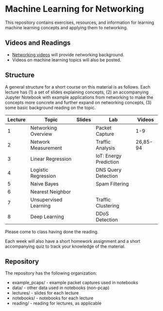 # Machine Learning for Networking

This repository contains exercises, resources, and information for learning machine learning concepts and applying them to networking. 

## Videos and Readings

* [Networking videos](https://www.youtube.com/playlist?list=PLpherdrLyny-zJw95jcE-uJkcsIAG1MEn) will provide networking background.
* Videos on machine learning topics will also be posted.

## Structure

A general structure for a short course on this material is as follows. Each lecture has (1) a set of slides explaining concepts, (2) an accompanying Jupyter Notebook with example applications from networking to make the concepts more concrete and further expand on networking concepts, (3) some basic background reading on the topic.

| Lecture | Topic                 | Slides | Lab                    | Videos   |
|---------|-----------------------|--------|------------------------|----------|
| 1       | Networking Overview   |        | Packet Capture         | 1-9      |
| 2       | Network Measurement   |        | Traffic Analysis       | 26,85-94 |
| 3       | Linear Regression     |        | IoT: Energy Prediction |          |
| 4       | Logistic Regression   |        | DNS Query Detection    |          |
| 5       | Naive Bayes           |        | Spam Filtering         |          |
| 6       | Nearest Neighbor      |        |                        |          |
| 7       | Unsupervised Learning |        | Traffic Clustering     |          |
| 8       | Deep Learning         |        | DDoS Detection         |          |

Please come to class having done the reading. 

Each week will also have a short homework assignment and a short accompanying quiz to track your knowledge of the material.

## Repository

The repository has the following organization:

* example_pcaps/ - example packet captures used in notebooks
* data/ - other data used in notebooks (non-pcap)
* lectures/ - slides for each lecture
* notebooks/ - notebooks for each lecture
* reading/ - reading for lectures, as applicable
